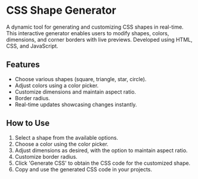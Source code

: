 # CSS Shape Generator

A dynamic tool for generating and customizing CSS shapes in real-time. This interactive generator enables users to modify shapes, colors, dimensions, and corner borders with live previews. Developed using HTML, CSS, and JavaScript.

## Features

- Choose various shapes (square, triangle, star, circle).
- Adjust colors using a color picker.
- Customize dimensions and maintain aspect ratio.
- Border radius.
- Real-time updates showcasing changes instantly.

## How to Use

1. Select a shape from the available options.
2. Choose a color using the color picker.
3. Adjust dimensions as desired, with the option to maintain aspect ratio.
4. Customize border radius.
5. Click 'Generate CSS' to obtain the CSS code for the customized shape.
6. Copy and use the generated CSS code in your projects.
